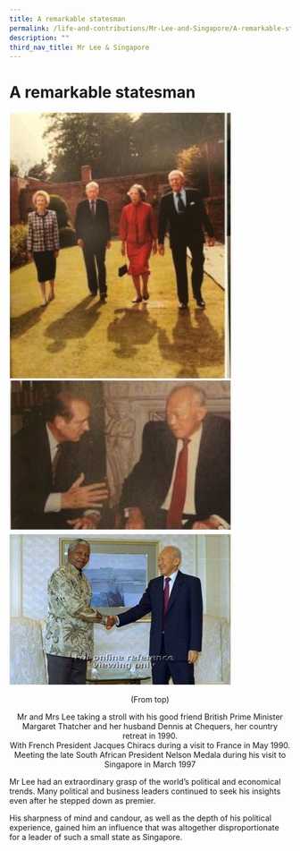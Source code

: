```yaml
---
title: A remarkable statesman
permalink: /life-and-contributions/Mr-Lee-and-Singapore/A-remarkable-statesman
description: ""
third_nav_title: Mr Lee & Singapore
---
```

# A remarkable statesman #

![Alt text for image on Isomer site](/images/mr-lee-and-singapore/Remarkable%20Stateman.jpg)

<center>(From top)
	
Mr and Mrs Lee taking a stroll with his good friend British Prime Minister Margaret Thatcher and her husband Dennis at Chequers, her country retreat in 1990.<br>
With French President Jacques Chiracs during a visit to France in May 1990.<br>
Meeting the late South African President Nelson Medala during his visit to Singapore in March 1997</center>

Mr Lee had an extraordinary grasp of the world’s political and economical trends. Many political and business leaders continued to seek his insights even after he stepped down as premier.


His sharpness of mind and candour, as well as the depth of his political experience, gained him an influence that was altogether disproportionate for a leader of such a small state as Singapore.